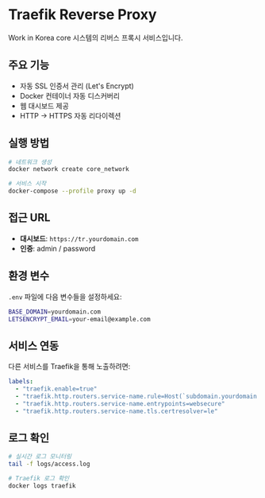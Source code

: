 # Traefik Reverse Proxy

Work in Korea core 시스템의 리버스 프록시 서비스입니다.

## 주요 기능

- 자동 SSL 인증서 관리 (Let's Encrypt)
- Docker 컨테이너 자동 디스커버리
- 웹 대시보드 제공
- HTTP → HTTPS 자동 리다이렉션

## 실행 방법

```bash
# 네트워크 생성
docker network create core_network

# 서비스 시작
docker-compose --profile proxy up -d
```

## 접근 URL

- **대시보드**: `https://tr.yourdomain.com`
- **인증**: admin / password

## 환경 변수

`.env` 파일에 다음 변수들을 설정하세요:

```bash
BASE_DOMAIN=yourdomain.com
LETSENCRYPT_EMAIL=your-email@example.com
```

## 서비스 연동

다른 서비스를 Traefik을 통해 노출하려면:

```yaml
labels:
  - "traefik.enable=true"
  - "traefik.http.routers.service-name.rule=Host(`subdomain.yourdomain.com`)"
  - "traefik.http.routers.service-name.entrypoints=websecure"
  - "traefik.http.routers.service-name.tls.certresolver=le"
```

## 로그 확인

```bash
# 실시간 로그 모니터링
tail -f logs/access.log

# Traefik 로그 확인
docker logs traefik
```
